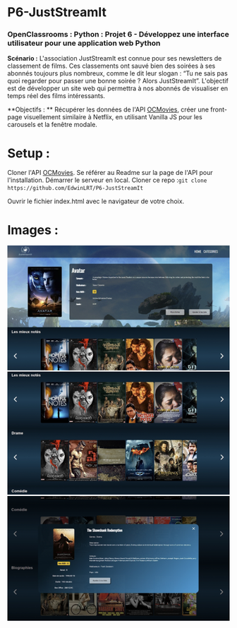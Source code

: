 ﻿# P6-JustStreamIt
### OpenClassrooms : Python : Projet 6 - Développez une interface utilisateur pour une application web Python
**Scénario :** 
L'association JustStreamIt est connue pour ses newsletters de classement de films. Ces classements ont sauvé bien des soirées à ses abonnés toujours plus nombreux, comme le dit leur slogan : “Tu ne sais pas quoi regarder pour passer une bonne soirée ? Alors JustStreamIt”. 
L'objectif est de développer un site web qui permettra à nos abonnés de visualiser en temps réel des films intéressants.

**Objectifs : **
Récupérer les données de l'API [OCMovies](https://github.com/OpenClassrooms-Student-Center/OCMovies-API-EN-FR), créer une front-page visuellement similaire à Netflix, en utilisant Vanilla JS pour les carousels et la fenêtre modale. 

# Setup :

Cloner l'API [OCMovies](https://github.com/OpenClassrooms-Student-Center/OCMovies-API-EN-FR). Se référer au Readme sur la page de l'API pour l'installation. Démarrer le serveur en local. 
Cloner ce repo :`git clone https://github.com/EdwinLRT/P6-JustStreamIt`

Ouvrir le fichier index.html avec le navigateur de votre choix. 

# Images : 

![Page d'accueil](/P6-JustStreamIt/images/homepage.jpg "homepage") 
![Sliders](/P6-JustStreamIt/images/sliders.jpg "sliders") 
![Fenetre modale](/P6-JustStreamIt/images/modale.jpg "modale") 

